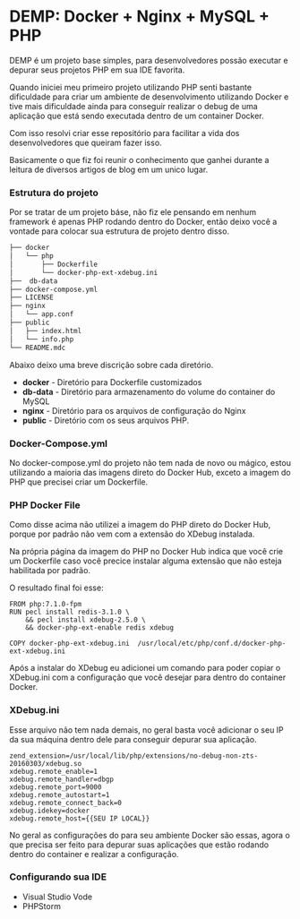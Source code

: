 # DEMP: Docker + Nginx + MySQL + PHP

DEMP é um projeto base simples, para desenvolvedores possão executar e depurar seus projetos PHP em sua IDE favorita.

Quando iniciei meu primeiro projeto utilizando PHP senti bastante dificuldade para criar um ambiente de desenvolvimento utilizando Docker e tive mais dificuldade ainda para conseguir realizar o debug de uma aplicação que está sendo executada dentro de um container Docker.

Com isso resolvi criar esse repositório para facilitar a vida dos desenvolvedores que queiram fazer isso.

Basicamente o que fiz foi reunir o conhecimento que ganhei durante a leitura de diversos artigos de blog em um unico lugar. 

### Estrutura do projeto
Por se tratar de um projeto báse, não fiz ele pensando em nenhum framework é apenas PHP rodando dentro do Docker, então deixo você a vontade para colocar sua estrutura de projeto dentro disso.
```sh
├── docker
│   └── php
│       ├── Dockerfile
│       └── docker-php-ext-xdebug.ini
├──  db-data
├── docker-compose.yml
├── LICENSE
├── nginx
│   └── app.conf
├── public
│   ├── index.html
│   └── info.php
└── README.mdc
```
Abaixo deixo uma breve discrição sobre cada diretório.

- **docker** - Diretório para Dockerfile customizados
- **db-data** - Diretório para armazenamento do volume do container do MySQL
- **nginx** - Diretório para os arquivos de configuração do Nginx
- **public** - Diretório com os seus arquivos PHP.

### Docker-Compose.yml
No docker-compose.yml do projeto não tem nada de novo ou mágico, estou utilizando a maioria das imagens direto do Docker Hub, exceto a imagem do PHP que precisei criar um Dockerfile.

### PHP Docker File
Como disse acima não utilizei a imagem do PHP direto do Docker Hub, porque por padrão não vem com a extensão do XDebug instalada.

Na própria página da imagem do PHP no Docker Hub indica que você crie um Dockerfile caso você precice instalar alguma extensão que não esteja habilitada por padrão.

O resultado final foi esse:

```
FROM php:7.1.0-fpm
RUN pecl install redis-3.1.0 \
    && pecl install xdebug-2.5.0 \
    && docker-php-ext-enable redis xdebug

COPY docker-php-ext-xdebug.ini  /usr/local/etc/php/conf.d/docker-php-ext-xdebug.ini
```

Após a instalar do XDebug eu adicionei um comando para poder copiar o XDebug.ini com a configuração que você desejar para dentro do container Docker.

### XDebug.ini

Esse arquivo não tem nada demais, no geral basta você adicionar o seu IP da sua máquina dentro dele para conseguir depurar sua aplicação.

```
zend_extension=/usr/local/lib/php/extensions/no-debug-non-zts-20160303/xdebug.so
xdebug.remote_enable=1
xdebug.remote_handler=dbgp
xdebug.remote_port=9000
xdebug.remote_autostart=1
xdebug.remote_connect_back=0
xdebug.idekey=docker
xdebug.remote_host={{SEU IP LOCAL}}
```
No geral as configurações do para seu ambiente Docker são essas, agora o que precisa ser feito para depurar suas aplicações que estão rodando dentro do container e realizar a configuração.

### Configurando sua IDE
- Visual Studio Vode
- PHPStorm

